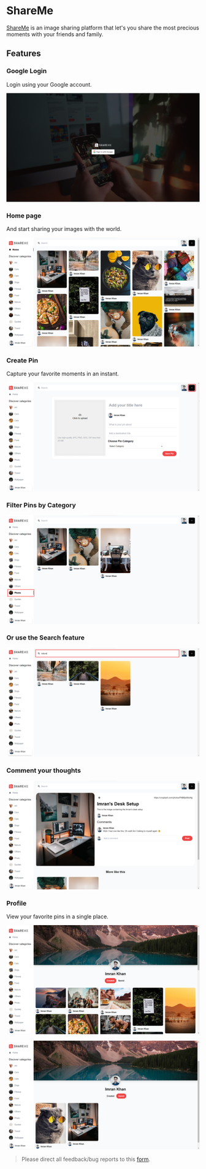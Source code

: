 # ShareMe

[ShareMe](https://shareme-coral.vercel.app/) is an image sharing platform that let's you share the most precious moments with your friends and family.

## Features

### Google Login

Login using your Google account.

![Login page](./shareme_frontend/src/assets/login.png)

### Home page

And start sharing your images with the world.

![Home page](./shareme_frontend/src/assets/home.png)

### Create Pin

Capture your favorite moments in an instant.

![Create Pin](./shareme_frontend/src/assets/create-pin.png)

### Filter Pins by Category

![Filter Pin by Category](./shareme_frontend/src/assets/categories.png)

### Or use the Search feature

![Search Pins](./shareme_frontend/src/assets/search.png)

### Comment your thoughts

![Comments](./shareme_frontend/src/assets/comment.png)

### Profile

View your favorite pins in a single place.

![Created Pins on Profile page](./shareme_frontend/src/assets/profile-created-pins.png)

![Saved Pins on Profile page](./shareme_frontend/src/assets/profile-saved-pins.png)

> Please direct all feedback/bug reports to this [form](https://forms.gle/6eDbEqH3MpiUpR6q8).
